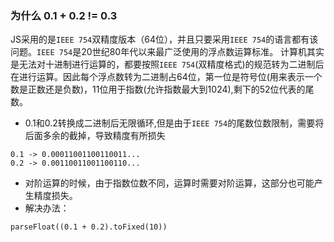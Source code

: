 ### 为什么 0.1 + 0.2 != 0.3
JS采用的是`IEEE 754`双精度版本（64位），并且只要采用`IEEE 754`的语言都有该问题。`IEEE 754`是20世纪80年代以来最广泛使用的浮点数运算标准。
计算机其实是无法对十进制进行运算的，都要按照`IEEE 754`(双精度格式)的规范转为二进制后在进行运算。因此每个浮点数转为二进制占64位，第一位是符号位(用来表示一个数是正数还是负数)，11位用于指数(允许指数最大到1024),剩下的52位代表的尾数。
- 0.1和0.2转换成二进制后无限循环,但是由于`IEEE 754`的尾数位数限制，需要将后面多余的截掉，导致精度有所损失
```
0.1 -> 0.00011001100110011...
0.2 -> 0.00110011001100110...
```
- 对阶运算的时候，由于指数位数不同，运算时需要对阶运算，这部分也可能产生精度损失。
- 解决办法： 
```
parseFloat((0.1 + 0.2).toFixed(10))
```